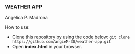### WEATHER APP

Angelica P. Madrona


How to use:

* Clone this repository by using the code below:
  `git clone https://github.com/angieM-30/weather-app.git`
* Open **index.html** in your browser.
